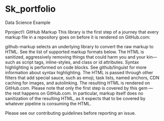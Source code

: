 # Sk_portfolio
Data Science Example

Pproject1: GitHub Markup This library is the first step of a journey that every markup file in a repository goes on before it is rendered on GitHub.com:

github-markup selects an underlying library to convert the raw markup to HTML. See the list of supported markup formats below. The HTML is sanitized, aggressively removing things that could harm you and your kin—such as script tags, inline-styles, and class or id attributes. Syntax highlighting is performed on code blocks. See github/linguist for more information about syntax highlighting. The HTML is passed through other filters that add special sauce, such as emoji, task lists, named anchors, CDN caching for images, and autolinking. The resulting HTML is rendered on GitHub.com. Please note that only the first step is covered by this gem — the rest happens on GitHub.com. In particular, markup itself does no sanitization of the resulting HTML, as it expects that to be covered by whatever pipeline is consuming the HTML.

Please see our contributing guidelines before reporting an issue.
